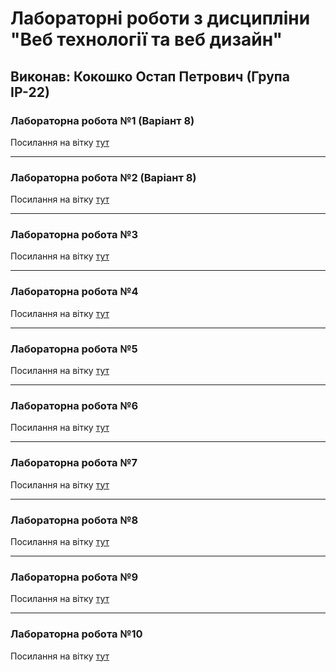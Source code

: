 # Лабораторні роботи з дисципліни "Веб технології та веб дизайн"

## Виконав: Кокошко Остап Петрович (Група ІР-22)

### Лабораторна робота №1 (Варіант 8)
Посилання на вітку [тут](https://github.com/Ostap-Kokoshko/web_programing/tree/first_lab)

***
### Лабораторна робота №2 (Варіант 8)
Посилання на вітку [тут](https://github.com/Ostap-Kokoshko/web_programing/tree/second_lab)

***
### Лабораторна робота №3
Посилання на вітку [тут](https://github.com/Ostap-Kokoshko/js_labs/tree/third_lab)

***
### Лабораторна робота №4
Посилання на вітку [тут](https://github.com/Ostap-Kokoshko/js_labs/tree/fourth_lab)

***
### Лабораторна робота №5
Посилання на вітку [тут](https://github.com/Ostap-Kokoshko/js_labs/tree/fifth_lab)

***
### Лабораторна робота №6
Посилання на вітку [тут](https://github.com/Ostap-Kokoshko/js_labs/tree/sixth_lab)

***
### Лабораторна робота №7
Посилання на вітку [тут](https://github.com/Ostap-Kokoshko/js_labs/tree/seventh_lab)

***
### Лабораторна робота №8
Посилання на вітку [тут](https://github.com/Ostap-Kokoshko/js_labs/tree/eighth_lab)

***
### Лабораторна робота №9
Посилання на вітку [тут](https://github.com/Ostap-Kokoshko/js_labs/tree/ninth_lab)

***
### Лабораторна робота №10
Посилання на вітку [тут](https://github.com/Ostap-Kokoshko/js_labs/tree/tenth_lab)
